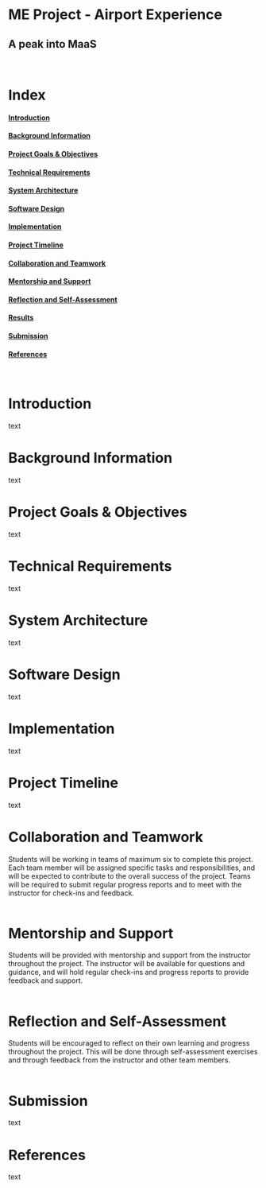 # ME Project - Airport Experience
## A peak into MaaS    
</br>


# Index
#### [Introduction](#introduction-1)
#### [Background Information](#background-information-1)
#### [Project Goals & Objectives](#project-goals-and-objectives)
#### [Technical Requirements](#technical-requirements-1)
#### [System Architecture](#system-architecture-1)
#### [Software Design](#software-design-1)
#### [Implementation](#implementation-1)
#### [Project Timeline](#project-timeline-1)
#### [Collaboration and Teamwork](#collaboration-and-teamwork-1)
#### [Mentorship and Support](#mentorship-and-support-1)
#### [Reflection and Self-Assessment](#reflection-and-self-assessment-1)
#### [Results](#results-1)
#### [Submission](#submission-1)
#### [References](#references-1)
</br>


# Introduction

text


# Background Information

text


# Project Goals & Objectives

text


# Technical Requirements

text


# System Architecture

text


# Software Design

text


# Implementation

text


# Project Timeline

text


# Collaboration and Teamwork

Students will be working in teams of maximum six to complete this project. Each team member will be assigned specific tasks and responsibilities, and will be expected to contribute to the overall success of the project. Teams will be required to submit regular progress reports and to meet with the instructor for check-ins and feedback.  
</br>


# Mentorship and Support

Students will be provided with mentorship and support from the instructor throughout the project. The instructor will be available for questions and guidance, and will hold regular check-ins and progress reports to provide feedback and support.  
</br>


# Reflection and Self-Assessment

Students will be encouraged to reflect on their own learning and progress throughout the project. This will be done through self-assessment exercises and through feedback from the instructor and other team members.  
</br>


# Submission
text


# References
text
